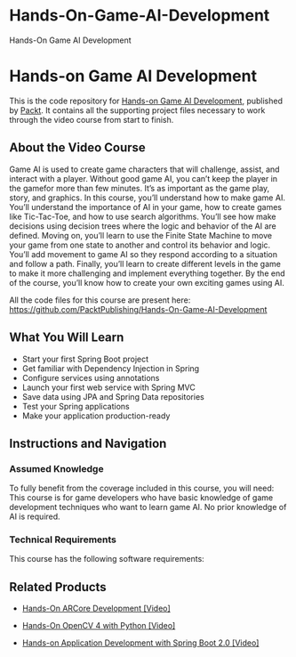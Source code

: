 # Hands-On-Game-AI-Development
Hands-On Game AI Development
# Hands-on Game AI Development
This is the code repository for [Hands-on Game AI Development](https://www.packtpub.com/application-development/hands-application-development-spring-boot-20-video?utm_source=github&utm_medium=repository&utm_campaign=9781789137712), published by [Packt](https://www.packtpub.com/?utm_source=github). It contains all the supporting project files necessary to work through the video course from start to finish.
## About the Video Course
Game AI is used to create game characters that will challenge, assist, and interact with a player. Without good game AI, you can’t keep the player in the gamefor more than few minutes. It’s as important as the game play, story, and graphics.
In this course, you’ll understand how to make game AI. You’ll understand the importance of AI in your game, how to create games like Tic-Tac-Toe, and how to use search algorithms. You’ll see how make decisions using decision trees where the logic and behavior of the AI are defined. 
Moving on, you’ll learn to use the Finite State Machine to move your game from one state to another and control its behavior and logic. You’ll add movement to game AI so they respond according to a situation and follow a path. Finally, you’ll learn to create different levels in the game to make it more challenging and implement everything together.
By the end of the course, you’ll know how to create your own exciting games using AI.

All the code files for this course are present here: https://github.com/PacktPublishing/Hands-On-Game-AI-Development

<H2>What You Will Learn</H2>
<DIV class=book-info-will-learn-text>
<UL>
<LI>Start your first Spring Boot project 
<LI>Get familiar with Dependency Injection in Spring 
<LI>Configure services using annotations 
<LI>Launch your first web service with Spring MVC 
<LI>Save data using JPA and Spring Data repositories 
<LI>Test your Spring applications 
<LI>Make your application production-ready </LI></UL></DIV>

## Instructions and Navigation
### Assumed Knowledge
To fully benefit from the coverage included in this course, you will need:<br/>
This course is for game developers who have basic knowledge of game development techniques who want to learn game AI. No prior knowledge of AI is required.
### Technical Requirements
This course has the following software requirements:<br/>
   

## Related Products
* [Hands-On ARCore Development [Video]](https://www.packtpub.com/application-development/hands-application-development-spring-boot-20-video?utm_source=github&utm_medium=repository&utm_campaign=9781789137712)

* [Hands-On OpenCV 4 with Python [Video]](https://www.packtpub.com/application-development/hands-application-development-spring-boot-20-video?utm_source=github&utm_medium=repository&utm_campaign=9781789137712)

* [Hands-on Application Development with Spring Boot 2.0 [Video]](https://www.packtpub.com/application-development/hands-application-development-spring-boot-20-video?utm_source=github&utm_medium=repository&utm_campaign=9781789137712)

